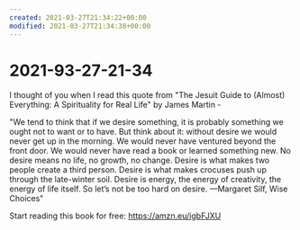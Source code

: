 ```yaml
---
created: 2021-03-27T21:34:22+00:00
modified: 2021-03-27T21:34:38+00:00
---
```


# 2021-93-27-21-34

I thought of you when I read this quote from "The Jesuit Guide to (Almost) Everything: A Spirituality for Real Life" by James Martin -

"We tend to think that if we desire something, it is probably something we ought not to want or to have. But think about it: without desire we would never get up in the morning. We would never have ventured beyond the front door. We would never have read a book or learned something new. No desire means no life, no growth, no change. Desire is what makes two people create a third person. Desire is what makes crocuses push up through the late-winter soil. Desire is energy, the energy of creativity, the energy of life itself. So let’s not be too hard on desire. —Margaret Silf, Wise Choices"

Start reading this book for free: https://amzn.eu/igbFJXU